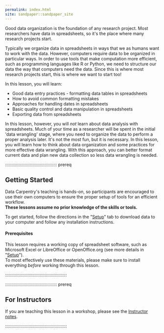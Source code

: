 ```yaml
---
permalink: index.html
site: sandpaper::sandpaper_site
---
```


Good data organization is the foundation of any research project. Most
researchers have data in spreadsheets, so it's the place where many research
projects start.

Typically we organize data in spreadsheets in ways that we as humans want to work with the data. However,
computers require data to be organized in particular ways. In order
to use tools that make computation more efficient, such as programming
languages like R or Python, we need to structure our data the way that
computers need the data. Since this is where most research projects start,
this is where we want to start too!

In this lesson, you will learn:

- Good data entry practices - formatting data tables in spreadsheets
- How to avoid common formatting mistakes
- Approaches for handling dates in spreadsheets
- Basic quality control and data manipulation in spreadsheets
- Exporting data from spreadsheets

In this lesson, however, you will *not* learn about data analysis with spreadsheets.
Much of your time as a researcher will be spent in the initial 'data wrangling'
stage, where you need to organize the data to perform a proper analysis later.
It's not the most fun, but it is necessary. In this lesson, you will
learn how to think about data organization and some practices for more
effective data wrangling. With this approach, you can better format current data
and plan new data collection so less data wrangling is needed.

::::::::::::::::::::::::::::::::::::::::::  prereq

## Getting Started

Data Carpentry's teaching is hands-on, so participants are encouraged to use
their own computers to ensure the proper setup of tools for an efficient
workflow. <br>**These lessons assume no prior knowledge of the skills or tools.**

To get started, follow the directions in the "[Setup](learners/setup.md)" tab to
download data to your computer and follow any installation instructions.

#### Prerequisites

This lesson requires a working copy of spreadsheet software, such as Microsoft
Excel or LibreOffice or OpenOffice.org (see more details in "[Setup](learners/setup.md)").
<br>To most effectively use these materials, please make sure to install
everything *before* working through this lesson.


::::::::::::::::::::::::::::::::::::::::::::::::::

::::::::::::::::::::::::::::::::::::::::::  prereq

## For Instructors

If you are teaching this lesson in a workshop, please see the
[Instructor notes](instructors/instructor-notes.md).


::::::::::::::::::::::::::::::::::::::::::::::::::


